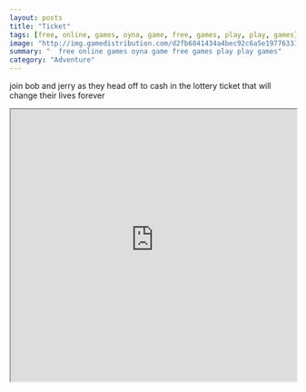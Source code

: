 ```yaml
---
layout: posts
title: "Ticket"
tags: [free, online, games, oyna, game, free, games, play, play, games]
image: "http://img.gamedistribution.com/d2fb6841434a4bec92c6a5e19776331b.jpg"
summary: "  free online games oyna game free games play play games"
category: "Adventure"
---
```


join bob and jerry as they head off to cash in the lottery ticket that will change their lives forever

<iframe width="100%" height="480px;" src="http://flash.gamedistribution.com?game=d2fb6841434a4bec92c6a5e19776331b"></iframe>